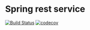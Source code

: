 # Spring rest service
[![Build Status](https://travis-ci.org/johnom-commits/job4j-rest-service.svg?branch=master)](https://travis-ci.org/johnom-commits/job4j-rest-service)
[![codecov](https://codecov.io/gh/johnom-commits/job4j-rest-service/branch/master/graph/badge.svg?token=SFL1VWJILS)](https://codecov.io/gh/johnom-commits/job4j-rest-service)